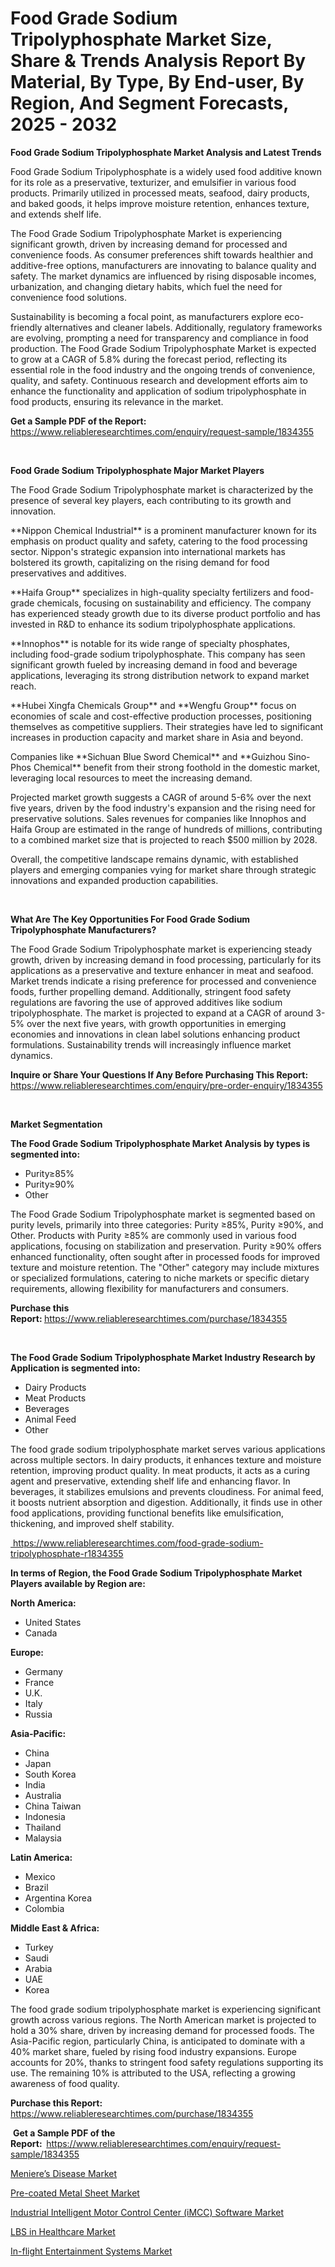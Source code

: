 <p><h1>Food Grade Sodium Tripolyphosphate Market Size, Share & Trends Analysis Report By Material, By Type, By End-user, By Region, And Segment Forecasts, 2025 - 2032</h1></p><p><strong>Food Grade Sodium Tripolyphosphate Market Analysis and Latest Trends</strong></p>
<p><p>Food Grade Sodium Tripolyphosphate is a widely used food additive known for its role as a preservative, texturizer, and emulsifier in various food products. Primarily utilized in processed meats, seafood, dairy products, and baked goods, it helps improve moisture retention, enhances texture, and extends shelf life.</p><p>The Food Grade Sodium Tripolyphosphate Market is experiencing significant growth, driven by increasing demand for processed and convenience foods. As consumer preferences shift towards healthier and additive-free options, manufacturers are innovating to balance quality and safety. The market dynamics are influenced by rising disposable incomes, urbanization, and changing dietary habits, which fuel the need for convenience food solutions.</p><p>Sustainability is becoming a focal point, as manufacturers explore eco-friendly alternatives and cleaner labels. Additionally, regulatory frameworks are evolving, prompting a need for transparency and compliance in food production. The Food Grade Sodium Tripolyphosphate Market is expected to grow at a CAGR of 5.8% during the forecast period, reflecting its essential role in the food industry and the ongoing trends of convenience, quality, and safety. Continuous research and development efforts aim to enhance the functionality and application of sodium tripolyphosphate in food products, ensuring its relevance in the market.</p></p>
<p><strong>Get a Sample PDF of the Report:&nbsp;</strong> <a href="https://www.reliableresearchtimes.com/enquiry/request-sample/1834355?utm_campaign=2035&utm_medium=2&utm_source=Github&utm_content=ia&utm_term=03022025&utm_id=food-grade-sodium-tripolyphosphate">https://www.reliableresearchtimes.com/enquiry/request-sample/1834355</a></p>
<p>&nbsp;</p>
<p><strong>Food Grade Sodium Tripolyphosphate Major Market Players</strong></p>
<p><p>The Food Grade Sodium Tripolyphosphate market is characterized by the presence of several key players, each contributing to its growth and innovation. </p><p>**Nippon Chemical Industrial** is a prominent manufacturer known for its emphasis on product quality and safety, catering to the food processing sector. Nippon's strategic expansion into international markets has bolstered its growth, capitalizing on the rising demand for food preservatives and additives.</p><p>**Haifa Group** specializes in high-quality specialty fertilizers and food-grade chemicals, focusing on sustainability and efficiency. The company has experienced steady growth due to its diverse product portfolio and has invested in R&D to enhance its sodium tripolyphosphate applications.</p><p>**Innophos** is notable for its wide range of specialty phosphates, including food-grade sodium tripolyphosphate. This company has seen significant growth fueled by increasing demand in food and beverage applications, leveraging its strong distribution network to expand market reach.</p><p>**Hubei Xingfa Chemicals Group** and **Wengfu Group** focus on economies of scale and cost-effective production processes, positioning themselves as competitive suppliers. Their strategies have led to significant increases in production capacity and market share in Asia and beyond.</p><p>Companies like **Sichuan Blue Sword Chemical** and **Guizhou Sino-Phos Chemical** benefit from their strong foothold in the domestic market, leveraging local resources to meet the increasing demand. </p><p>Projected market growth suggests a CAGR of around 5-6% over the next five years, driven by the food industry's expansion and the rising need for preservative solutions. Sales revenues for companies like Innophos and Haifa Group are estimated in the range of hundreds of millions, contributing to a combined market size that is projected to reach $500 million by 2028. </p><p>Overall, the competitive landscape remains dynamic, with established players and emerging companies vying for market share through strategic innovations and expanded production capabilities.</p></p>
<p>&nbsp;</p>
<p><strong>What Are The Key Opportunities For Food Grade Sodium Tripolyphosphate Manufacturers?</strong></p>
<p><p>The Food Grade Sodium Tripolyphosphate market is experiencing steady growth, driven by increasing demand in food processing, particularly for its applications as a preservative and texture enhancer in meat and seafood. Market trends indicate a rising preference for processed and convenience foods, further propelling demand. Additionally, stringent food safety regulations are favoring the use of approved additives like sodium tripolyphosphate. The market is projected to expand at a CAGR of around 3-5% over the next five years, with growth opportunities in emerging economies and innovations in clean label solutions enhancing product formulations. Sustainability trends will increasingly influence market dynamics.</p></p>
<p><strong>Inquire or Share Your Questions If Any Before Purchasing This Report:</strong> <a href="https://www.reliableresearchtimes.com/enquiry/pre-order-enquiry/1834355?utm_campaign=2035&utm_medium=2&utm_source=Github&utm_content=ia&utm_term=03022025&utm_id=food-grade-sodium-tripolyphosphate">https://www.reliableresearchtimes.com/enquiry/pre-order-enquiry/1834355</a></p>
<p>&nbsp;</p>
<p><strong>Market Segmentation</strong></p>
<p><strong>The Food Grade Sodium Tripolyphosphate Market Analysis by types is segmented into:</strong></p>
<p><ul><li>Purity≥85%</li><li>Purity≥90%</li><li>Other</li></ul></p>
<p><p>The Food Grade Sodium Tripolyphosphate market is segmented based on purity levels, primarily into three categories: Purity ≥85%, Purity ≥90%, and Other. Products with Purity ≥85% are commonly used in various food applications, focusing on stabilization and preservation. Purity ≥90% offers enhanced functionality, often sought after in processed foods for improved texture and moisture retention. The "Other" category may include mixtures or specialized formulations, catering to niche markets or specific dietary requirements, allowing flexibility for manufacturers and consumers.</p></p>
<p><strong>Purchase this Report:&nbsp;</strong><a href="https://www.reliableresearchtimes.com/purchase/1834355?utm_campaign=2035&utm_medium=2&utm_source=Github&utm_content=ia&utm_term=03022025&utm_id=food-grade-sodium-tripolyphosphate">https://www.reliableresearchtimes.com/purchase/1834355</a></p>
<p>&nbsp;</p>
<p><strong>The Food Grade Sodium Tripolyphosphate Market Industry Research by Application is segmented into:</strong></p>
<p><ul><li>Dairy Products</li><li>Meat Products</li><li>Beverages</li><li>Animal Feed</li><li>Other</li></ul></p>
<p><p>The food grade sodium tripolyphosphate market serves various applications across multiple sectors. In dairy products, it enhances texture and moisture retention, improving product quality. In meat products, it acts as a curing agent and preservative, extending shelf life and enhancing flavor. In beverages, it stabilizes emulsions and prevents cloudiness. For animal feed, it boosts nutrient absorption and digestion. Additionally, it finds use in other food applications, providing functional benefits like emulsification, thickening, and improved shelf stability.</p></p>
<p><a href="https://www.reliableresearchtimes.com/food-grade-sodium-tripolyphosphate-r1834355?utm_campaign=2035&utm_medium=2&utm_source=Github&utm_content=ia&utm_term=03022025&utm_id=food-grade-sodium-tripolyphosphate">&nbsp;https://www.reliableresearchtimes.com/food-grade-sodium-tripolyphosphate-r1834355</a></p>
<p><strong>In terms of Region, the Food Grade Sodium Tripolyphosphate Market Players available by Region are:</strong></p>
<p>
    <p> <strong> North America: </strong>
        <ul>
            <li>United States</li>
            <li>Canada</li>
        </ul>
        </p> 
    <p> <strong> Europe: </strong>
        <ul>
            <li>Germany</li>
            <li>France</li>
            <li>U.K.</li>
            <li>Italy</li>
            <li>Russia</li>
        </ul>
        </p> 
    <p> <strong> Asia-Pacific: </strong>
        <ul>
            <li>China</li>
            <li>Japan</li>
            <li>South Korea</li>
            <li>India</li>
            <li>Australia</li>
            <li>China Taiwan</li>
            <li>Indonesia</li>
            <li>Thailand</li>
            <li>Malaysia</li>
        </ul>
        </p> 
    <p> <strong> Latin America: </strong>
        <ul>
            <li>Mexico</li>
            <li>Brazil</li>
            <li>Argentina Korea</li>
            <li>Colombia</li>
        </ul>
        </p> 
    <p> <strong> Middle East & Africa: </strong>
        <ul>
            <li>Turkey</li>
            <li>Saudi</li>
            <li>Arabia</li>
            <li>UAE</li>
            <li>Korea</li>
        </ul>
    </p>
    </p>
<p><p>The food grade sodium tripolyphosphate market is experiencing significant growth across various regions. The North American market is projected to hold a 30% share, driven by increasing demand for processed foods. The Asia-Pacific region, particularly China, is anticipated to dominate with a 40% market share, fueled by rising food industry expansions. Europe accounts for 20%, thanks to stringent food safety regulations supporting its use. The remaining 10% is attributed to the USA, reflecting a growing awareness of food quality.</p></p>
<p><strong>Purchase this Report: </strong><a href="https://www.reliableresearchtimes.com/purchase/1834355?utm_campaign=2035&utm_medium=2&utm_source=Github&utm_content=ia&utm_term=03022025&utm_id=food-grade-sodium-tripolyphosphate">https://www.reliableresearchtimes.com/purchase/1834355</a></p>
<p>&nbsp;<strong>Get a Sample PDF of the Report:&nbsp;&nbsp;</strong><a href="https://www.reliableresearchtimes.com/enquiry/request-sample/1834355?utm_campaign=2035&utm_medium=2&utm_source=Github&utm_content=ia&utm_term=03022025&utm_id=food-grade-sodium-tripolyphosphate">https://www.reliableresearchtimes.com/enquiry/request-sample/1834355</a></p>
<p><strong></strong></p>
<p><p><a href="https://www.linkedin.com/pulse/global-menieres-disease-market-analysis-from-2025-2032-examining-qxqmf?utm_campaign=2035&utm_medium=2&utm_source=Github&utm_content=ia&utm_term=03022025&utm_id=food-grade-sodium-tripolyphosphate">Meniere’s Disease Market</a></p><p><a href="https://github.com/GenaGaines34/Market-Research-Report-List-1/blob/main/pre-coated-metal-sheet-market.md?utm_campaign=2035&utm_medium=2&utm_source=Github&utm_content=ia&utm_term=03022025&utm_id=food-grade-sodium-tripolyphosphate">Pre-coated Metal Sheet Market</a></p><p><a href="https://www.linkedin.com/pulse/industrial-intelligent-motor-control-center-imcc-software-market-13thc?utm_campaign=2035&utm_medium=2&utm_source=Github&utm_content=ia&utm_term=03022025&utm_id=food-grade-sodium-tripolyphosphate">Industrial Intelligent Motor Control Center (iMCC) Software Market</a></p><p><a href="https://www.linkedin.com/pulse/lbs-healthcare-industry-insights-report-analyzing-market-bcnjf?utm_campaign=2035&utm_medium=2&utm_source=Github&utm_content=ia&utm_term=03022025&utm_id=food-grade-sodium-tripolyphosphate">LBS in Healthcare Market</a></p><p><a href="https://www.linkedin.com/pulse/global-in-flight-entertainment-systems-market-outlook-growth-tdljc?utm_campaign=2035&utm_medium=2&utm_source=Github&utm_content=ia&utm_term=03022025&utm_id=food-grade-sodium-tripolyphosphate">In-flight Entertainment Systems Market</a></p></p>